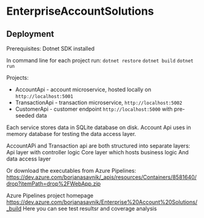 # EnterpriseAccountSolutions

## Deployment

Prerequisites:
Dotnet SDK installed

In command line for each project run:
`dotnet restore`
`dotnet build`
`dotnet run`

Projects:
* AccountApi - account microservice, hosted locally on `http://localhost:5001`
* TransactionApi - transaction microservice, `http://localhost:5002`
* CustomerApi - customer endpoint `http://localhost:5000` with pre-seeded data

Each service stores data in SQLite database on disk.
Account Api uses in memory database for testing the data access layer.

AccountAPi and Transaction api are both structured into separate layers:
Api layer with controller logic
Core layer which hosts business logic
And data access layer

Or download the executables from Azure Pipelines:
https://dev.azure.com/borjanasavnik/_apis/resources/Containers/8581640/drop?itemPath=drop%2FWebApp.zip

Azure Pipelines project homepage
https://dev.azure.com/borjanasavnik/Enterprise%20Account%20Solutions/_build
Here you can see test resultsr and coverage analysis
